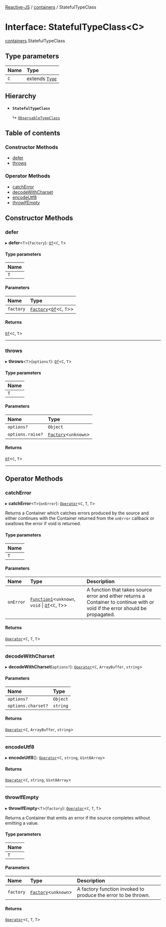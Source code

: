 [Reactive-JS](../README.md) / [containers](../modules/containers.md) / StatefulTypeClass

# Interface: StatefulTypeClass<C\>

[containers](../modules/containers.md).StatefulTypeClass

## Type parameters

| Name | Type |
| :------ | :------ |
| `C` | extends [`Type`](containers.Container.Type.md) |

## Hierarchy

- **`StatefulTypeClass`**

  ↳ [`ObservableTypeClass`](containers.ObservableTypeClass.md)

## Table of contents

### Constructor Methods

- [defer](containers.StatefulTypeClass.md#defer)
- [throws](containers.StatefulTypeClass.md#throws)

### Operator Methods

- [catchError](containers.StatefulTypeClass.md#catcherror)
- [decodeWithCharset](containers.StatefulTypeClass.md#decodewithcharset)
- [encodeUtf8](containers.StatefulTypeClass.md#encodeutf8)
- [throwIfEmpty](containers.StatefulTypeClass.md#throwifempty)

## Constructor Methods

### defer

▸ **defer**<`T`\>(`factory`): [`Of`](../modules/containers.Container.md#of)<`C`, `T`\>

#### Type parameters

| Name |
| :------ |
| `T` |

#### Parameters

| Name | Type |
| :------ | :------ |
| `factory` | [`Factory`](../modules/functions.md#factory)<[`Of`](../modules/containers.Container.md#of)<`C`, `T`\>\> |

#### Returns

[`Of`](../modules/containers.Container.md#of)<`C`, `T`\>

___

### throws

▸ **throws**<`T`\>(`options?`): [`Of`](../modules/containers.Container.md#of)<`C`, `T`\>

#### Type parameters

| Name |
| :------ |
| `T` |

#### Parameters

| Name | Type |
| :------ | :------ |
| `options?` | `Object` |
| `options.raise?` | [`Factory`](../modules/functions.md#factory)<`unknown`\> |

#### Returns

[`Of`](../modules/containers.Container.md#of)<`C`, `T`\>

___

## Operator Methods

### catchError

▸ **catchError**<`T`\>(`onError`): [`Operator`](../modules/containers.Container.md#operator)<`C`, `T`, `T`\>

Returns a Container which catches errors produced by the source and either continues with
the Container returned from the `onError` callback or swallows the error if
void is returned.

#### Type parameters

| Name |
| :------ |
| `T` |

#### Parameters

| Name | Type | Description |
| :------ | :------ | :------ |
| `onError` | [`Function1`](../modules/functions.md#function1)<`unknown`, `void` \| [`Of`](../modules/containers.Container.md#of)<`C`, `T`\>\> | A function that takes source error and either returns a Container to continue with or void if the error should be propagated. |

#### Returns

[`Operator`](../modules/containers.Container.md#operator)<`C`, `T`, `T`\>

___

### decodeWithCharset

▸ **decodeWithCharset**(`options?`): [`Operator`](../modules/containers.Container.md#operator)<`C`, `ArrayBuffer`, `string`\>

#### Parameters

| Name | Type |
| :------ | :------ |
| `options?` | `Object` |
| `options.charset?` | `string` |

#### Returns

[`Operator`](../modules/containers.Container.md#operator)<`C`, `ArrayBuffer`, `string`\>

___

### encodeUtf8

▸ **encodeUtf8**(): [`Operator`](../modules/containers.Container.md#operator)<`C`, `string`, `Uint8Array`\>

#### Returns

[`Operator`](../modules/containers.Container.md#operator)<`C`, `string`, `Uint8Array`\>

___

### throwIfEmpty

▸ **throwIfEmpty**<`T`\>(`factory`): [`Operator`](../modules/containers.Container.md#operator)<`C`, `T`, `T`\>

Returns a Container that emits an error if the source completes without emitting a value.

#### Type parameters

| Name |
| :------ |
| `T` |

#### Parameters

| Name | Type | Description |
| :------ | :------ | :------ |
| `factory` | [`Factory`](../modules/functions.md#factory)<`unknown`\> | A factory function invoked to produce the error to be thrown. |

#### Returns

[`Operator`](../modules/containers.Container.md#operator)<`C`, `T`, `T`\>
